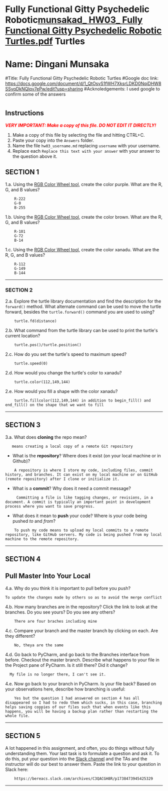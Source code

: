 # Fully Functional Gitty Psychedelic Robotic[munsakad_ HW03_ Fully Functional Gitty Psychedelic Robotic Turtles.pdf](../../../Downloads/munsakad_%20HW03_%20Fully%20Functional%20Gitty%20Psychedelic%20Robotic%20Turtles.pdf) Turtles
#
# Name: Dingani Munsaka
#Title: Fully Functional Gitty Psychedelic Robotic Turtles
#Google doc link: https://docs.google.com/document/d/1_QtOsvS1fWH7XksrLDKD0NqiDHW8SSyqDkNQlqv7ePw/edit?usp=sharing
#Acknoledgements: I used google to confirm some of the answers 
#
## Instructions

**_<span style="color:red">
    VERY IMPORTANT: Make a copy of this file. DO NOT EDIT IT DIRECTLY!
</span>_**

1. Make a copy of this file by selecting the file and hitting CTRL+C. 
2. Paste your copy into the `Answers` folder.
3. Name the file `hw03_username.md` replacing `username` with your username.
4. Replace each `Replace this text with your answer` with your answer to the question above it.

## SECTION 1

1.a. Using the [RGB Color Wheel tool](https://colorspire.com/rgb-color-wheel/), create the color purple. 
     What are the R, G, and B values?

```
    R-222
    G-0
    B-255
```

1.b. Using the [RGB Color Wheel tool](https://colorspire.com/rgb-color-wheel/), create the color brown. 
     What are the R, G, and B values? 

```
    R-101
    G-72
    B-14
```

1.c. Using the [RGB Color Wheel tool](https://colorspire.com/rgb-color-wheel/), create the color xanadu. 
     What are the R, G, and B values?

```
    R-112
    G-149
    B-144
```

---

### SECTION 2

2.a. Explore the turtle library documentation and find the description for the 
     `forward()` method. What alternate command can be used to move the turtle forward, 
     besides the `turtle.forward()` command you are used to using?

```
    turtle.fd(distance)
```

2.b. What command from the turtle library can be used to print the turtle's current 
   location?
   
```
    turtle.pos()/turtle.position()
```

2.c. How do you set the turtle's speed to maximum speed?
   
```
    turtle.speed(0)
```

2.d. How would you change the turtle's color to xanadu? 

```
    turtle.color(112,149,144)
```

2.e. How would you fill a shape with the color xanadu?

```
    turtle.fillcolor(112,149,144) in addition to begin_fill() and end_fill() on the shape that we want to fill 
```

---

## SECTION 3

3.a. What does **cloning** the repo mean?

```
   means creating a local copy of a remote Git repository 
```


- What is the **repository**? Where does it exist (on your local machine or in Github)?

```
    A repository is where I store my code, including files, commit history, and branches. It can exist on my local machine or on GitHub (remote repository) after I clone or initialize it.
```


- What is a **commit**? Why does it need a commit message?

```
     Committing a file is like tagging changes, or revisions, in a document. A commit is typically an important point in development process where you want to save progress.
```


- What does it mean to **push** your code? Where is your code being pushed _to_ and _from_?

```
    To push my code means to upload my local commits to a remote repository, like GitHub servers. My code is being pushed from my local machine to the remote repository.
```

---

## SECTION 4

## Pull Master Into Your Local

4.a. Why do you think it is important to pull before you push?

```
To update the changes made by others so as to avoid the merge conflict
```

4.b. How many branches are in the repository?
     Click the link to look at the branches. Do you see yours? Do you see any others? 

```
    There are four braches including mine
```


4.c. Compare your branch and the master branch by clicking on each. Are they different?

```
    No, theya are the same
```


4.d. Go back to PyCharm, and go back to the Branches interface from before. Checkout the 
     master branch.
     Describe what happens to your file in the Project pane of PyCharm. Is it still 
     there? Did it change?

```
  My file is no longer there, I can't see it.
```


4.e. Now go back to your branch in PyCharm. Is your file back? Based on your observations
     here, describe how branching is useful:

```
    Yes but the question I had answered on section 4 has all disappeared so I had to redo them which sucks, in this case, branching helps saving coppies of our files such that when events like this happens, you will be having a backup plan rather than restarting the whole file. 
```

---

## SECTION 5

A lot happened in this assignment, and often, you do things without fully understanding them. Your last task is to 
formulate a question and ask it. To do this, put your question into the [Slack channel](https://bereacs.slack.com/archives/C3QACGH8R) and the TAs and the 
instructor will do our best to answer them. Paste the link to your question in Slack here:

```
    https://bereacs.slack.com/archives/C3QACGH8R/p1738473945425329
```

---